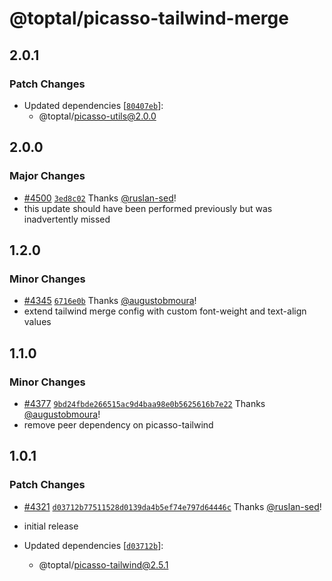 # @toptal/picasso-tailwind-merge

## 2.0.1

### Patch Changes

- Updated dependencies [[`80407eb`](https://github.com/toptal/picasso/commit/80407eb734c69894ee6d2dadd3e773752fc43c5d)]:
  - @toptal/picasso-utils@2.0.0

## 2.0.0

### Major Changes

- [#4500](https://github.com/toptal/picasso/pull/4500) [`3ed8c02`](https://github.com/toptal/picasso/commit/3ed8c0271982a82dd9cdc6b967c63656afd3654f) Thanks [@ruslan-sed](https://github.com/ruslan-sed)!
- this update should have been performed previously but was inadvertently missed

## 1.2.0

### Minor Changes

- [#4345](https://github.com/toptal/picasso/pull/4345) [`6716e0b`](https://github.com/toptal/picasso/commit/6716e0bb3178a7f452f2c79ce56dd524e9bd8685) Thanks [@augustobmoura](https://github.com/augustobmoura)!
- extend tailwind merge config with custom font-weight and text-align values

## 1.1.0

### Minor Changes

- [#4377](https://github.com/toptal/picasso/pull/4377) [`9bd24fbde266515ac9d4baa98e0b5625616b7e22`](https://github.com/toptal/picasso/commit/9bd24fbde266515ac9d4baa98e0b5625616b7e22) Thanks [@augustobmoura](https://github.com/augustobmoura)!
- remove peer dependency on picasso-tailwind

## 1.0.1

### Patch Changes

- [#4321](https://github.com/toptal/picasso/pull/4321) [`d03712b77511528d0139da4b5ef74e797d64446c`](https://github.com/toptal/picasso/commit/d03712b77511528d0139da4b5ef74e797d64446c) Thanks [@ruslan-sed](https://github.com/ruslan-sed)!
- initial release

- Updated dependencies [[`d03712b`](https://github.com/toptal/picasso/commit/d03712b77511528d0139da4b5ef74e797d64446c)]:
  - @toptal/picasso-tailwind@2.5.1
